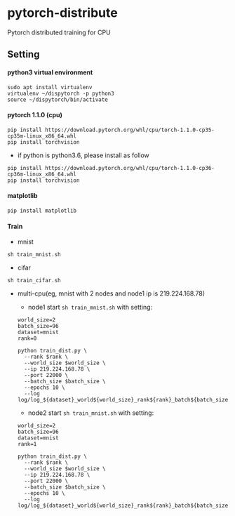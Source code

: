 # pytorch-distribute
Pytorch distributed training for CPU

## Setting

#### python3 virtual environment
```
sudo apt install virtualenv
virtualenv ~/dispytorch -p python3
source ~/dispytorch/bin/activate
```

#### pytorch 1.1.0 (cpu)
```
pip install https://download.pytorch.org/whl/cpu/torch-1.1.0-cp35-cp35m-linux_x86_64.whl
pip install torchvision
```
* if python is python3.6, please install as follow
```
pip install https://download.pytorch.org/whl/cpu/torch-1.1.0-cp36-cp36m-linux_x86_64.whl
pip install torchvision
```

#### matplotlib
```
pip install matplotlib
```

#### Train

* mnist
```
sh train_mnist.sh
```

* cifar
```
sh train_cifar.sh
```

* multi-cpu(eg, mnist with 2 nodes and node1 ip is 219.224.168.78)
  * node1 start `sh train_mnist.sh` with setting:
  ```
  world_size=2
  batch_size=96
  dataset=mnist
  rank=0
  
  python train_dist.py \
    --rank $rank \
    --world_size $world_size \
    --ip 219.224.168.78 \
    --port 22000 \
    --batch_size $batch_size \
    --epochs 10 \
    --log log/log_${dataset}_world${world_size}_rank${rank}_batch${batch_size}.txt
  ```
  
  * node2 start `sh train_mnist.sh` with setting:
  ```
  world_size=2
  batch_size=96
  dataset=mnist
  rank=1
  
  python train_dist.py \
    --rank $rank \
    --world_size $world_size \
    --ip 219.224.168.78 \
    --port 22000 \
    --batch_size $batch_size \
    --epochs 10 \
    --log log/log_${dataset}_world${world_size}_rank${rank}_batch${batch_size}.txt
  ```
